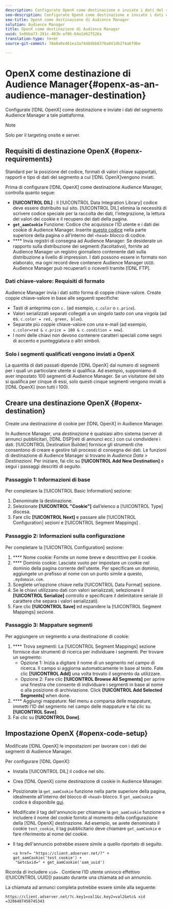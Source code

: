```yaml
---
description: Configurate OpenX come destinazione e inviate i dati del segmento di Audience Manager a tale piattaforma.
seo-description: Configurate OpenX come destinazione e inviate i dati del segmento di Audience Manager a tale piattaforma.
seo-title: OpenX come destinazione di Audience Manager
solution: Audience Manager
title: OpenX come destinazione di Audience Manager
uuid: 5e86ba73-281c-403b-af06-64a1d427526a
translation-type: tm+mt
source-git-commit: 78a0a0e461ea3a74d0dbb0370a841db274a6f9be

---
```



# OpenX come destinazione di Audience Manager{#openx-as-an-audience-manager-destination}

Configurate [!DNL OpenX] come destinazione e inviate i dati del segmento Audience Manager a tale piattaforma.

>[!NOTE]
>
>Solo per il targeting onsite e server.

## Requisiti di destinazione OpenX {#openx-requirements}

Standard per la posizione del codice, formati di valori chiave supportati, rapporti e tipo di dati del segmento a cui [!DNL OpenX]vengono inviati.

<!-- aam-openx-requirements.xml -->

Prima di configurare [!DNL OpenX] come destinazione Audience Manager, controlla quanto segue:

* **[!UICONTROL DIL]** : Il [!UICONTROL Data Integration Library] codice deve essere distribuito sul sito. [!UICONTROL DIL] elimina la necessità di scrivere codice speciale per la raccolta dei dati, l'integrazione, la lettura dei valori dei cookie e il recupero dei dati della pagina.
* **`get_aamCookie`** Funzione: Codice che acquisisce l’ID utente e i dati dei cookie di Audience Manager. Inserite [questo codice](../../features/destinations/get-aam-cookie-code.md) nella parte superiore della pagina o all’interno del `<head>` blocco di codice.
* **** Invia registri di consegna ad Audience Manager: Se desiderate un rapporto sulla distribuzione dei segmenti (facoltativo), fornite ad Audience Manager un registro giornaliero contenente dati sulla distribuzione a livello di impression. I dati possono essere in formato non elaborato, ma ogni record deve contenere Audience Manager `UUID`. Audience Manager può recuperarli o riceverli tramite [!DNL FTP].

### Dati chiave-valore: Requisiti di formato

Audience Manager invia i dati sotto forma di coppie chiave-valore. Create coppie chiave-valore in base alle seguenti specifiche:

* Tasti di anteprima con `c.` (ad esempio, `c.color` o `c.price`).
* Valori serializzati separati collegati a un singolo tasto con una virgola (ad es. `c.color = red, green, blue`).
* Separate più coppie chiave-valore con una e-mail (ad esempio, `c.color=red & c.price = 100 & c.condition = new`).
* I nomi delle chiavi non devono contenere caratteri speciali come segni di accento e punteggiatura o altri simboli.

### Solo i segmenti qualificati vengono inviati a OpenX

La quantità di dati passati dipende [!DNL OpenX] dal numero di segmenti per i quali un particolare utente si qualifica. Ad esempio, supponiamo di aver impostato 100 segmenti di Audience Manager. Se un visitatore del sito si qualifica per cinque di essi, solo questi cinque segmenti vengono inviati a [!DNL OpenX] (non tutti i 100).

## Creare una destinazione OpenX {#openx-destination}

Create una destinazione di cookie per [!DNL OpenX] in Audience Manager.

<!-- aam-openx-destination.xml -->

In Audience Manager, una *destinazione* è qualsiasi altro sistema (server di annunci pubblicitari, [!DNL DSP]reti di annunci ecc.) con cui condividere i dati. [!UICONTROL Destination Builder] fornisce gli strumenti che consentono di creare e gestire tali processi di consegna dei dati. Le funzioni di destinazione di Audience Manager si trovano in *Audience Data &gt; Destinazioni*. Per iniziare, fai clic su **[!UICONTROL Add New Destination]** e segui i passaggi descritti di seguito.

### Passaggio 1: Informazioni di base

Per completare la [!UICONTROL Basic Information] sezione:

1. Denominate la destinazione.
1. Selezionate **[!UICONTROL "Cookie"]** dall’elenco a [!UICONTROL Type] discesa.
1. Fare clic **[!UICONTROL Next]** e passare alle [!UICONTROL Configuration] sezioni e [!UICONTROL Segment Mappings] .

### Passaggio 2: Informazioni sulla configurazione

Per completare la [!UICONTROL Configuration] sezione:

1. **** Nome cookie: Fornite un nome breve e descrittivo per il cookie.
1. **** Dominio cookie: Lasciate vuoto per impostare un cookie nel dominio della pagina corrente dell'utente. Per specificare un dominio, aggiungete un prefisso al nome con un punto simile a questo, `.mydomain.com`.
1. Scegliete un’opzione chiave nella [!UICONTROL Data Format] sezione.
1. Se le chiavi utilizzano dati con valori serializzati, selezionare il **[!UICONTROL Serialize]** controllo e specificare il delimitatore seriale (il carattere che separa i valori serializzati).
1. Fare clic **[!UICONTROL Save]** ed espandere la [!UICONTROL Segment Mappings] sezione.

### Passaggio 3: Mappature segmenti

Per aggiungere un segmento a una destinazione di cookie:

1. **** Trova segmenti: La [!UICONTROL Segment Mappings] sezione fornisce due strumenti di ricerca per individuare i segmenti. Per trovare un segmento:
   * Opzione 1: Inizia a digitare il nome di un segmento nel campo di ricerca. Il campo si aggiorna automaticamente in base al testo. Fate clic **[!UICONTROL Add]** una volta trovato il segmento da utilizzare.
   * Opzione 2: Fare clic **[!UICONTROL Browse All Segments]** per aprire una finestra che consente di individuare i segmenti in base al nome o alla posizione di archiviazione. Click **[!UICONTROL Add Selected Segments]** when done.
1. **** Aggiungi mappature: Nel menu a comparsa delle mappature, immetti l’ID del segmento nel campo delle mappature e fai clic su **[!UICONTROL Save]**.
1. Fai clic su **[!UICONTROL Done]**.

## Impostazione OpenX {#openx-code-setup}

Modificate [!DNL OpenX] le impostazioni per lavorare con i dati dei segmenti di Audience Manager.

<!-- aam-openx-code.xml -->

Per configurare [!DNL OpenX]:

* Installa [!UICONTROL DIL] il codice nel sito.
* Crea [!DNL OpenX] come destinazione di cookie in Audience Manager.
* Posizionate la `get_aamCookie` funzione nella parte superiore della pagina, idealmente all’interno del blocco di `<head>` blocco. Il `get_aamCookie` codice è disponibile [qui](../../features/destinations/get-aam-cookie-code.md).
* Modificate il tag dell'annuncio per chiamare la `get_aamCookie` funzione e includere il nome del cookie fornito al momento della configurazione della [!DNL OpenX] destinazione. Ad esempio, se avete denominato il cookie `test_cookie`, il tag pubblicitario deve chiamare `get_aamCookie` e fare riferimento al nome del cookie.
* Il tag dell'annuncio potrebbe essere simile a quello riportato di seguito.

   ```
   <a href= "https://client.adserver.net/?" + get_aamCookie('test_cookie') +
    "&etc&xid=" + get_aamCookie('aam_uuid')
   ```

Ricorda di includere `xid=` . Contiene l’ID utente univoco effettivo ([!UICONTROL UUID]) passato durante una chiamata ad un annuncio.

La chiamata ad annunci completa potrebbe essere simile alla seguente:

```
https://client.adserver.net/?c.key1=val1&c.key2=val2&etc& xid =3286487458745343
```
